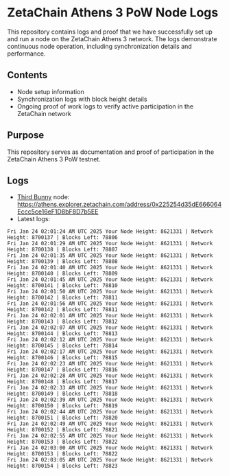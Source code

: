 # ZetaChain Athens 3 PoW Node Logs
This repository contains logs and proof that we have successfully set up and run a node on the ZetaChain Athens 3 network. The logs demonstrate continuous node operation, including synchronization details and performance.

## Contents
- Node setup information
- Synchronization logs with block height details
- Ongoing proof of work logs to verify active participation in the ZetaChain network

## Purpose
This repository serves as documentation and proof of participation in the ZetaChain Athens 3 PoW testnet.

## Logs

- [Third Bunny](https://thirdbunny.xyz/) node: https://athens.explorer.zetachain.com/address/0x225254d35dE666064Eccc5ce16eF1D8bF8D7b5EE
- Latest logs:
```
Fri Jan 24 02:01:24 AM UTC 2025 Your Node Height: 8621331 | Network Height: 8700137 | Blocks Left: 78806
Fri Jan 24 02:01:29 AM UTC 2025 Your Node Height: 8621331 | Network Height: 8700138 | Blocks Left: 78807
Fri Jan 24 02:01:35 AM UTC 2025 Your Node Height: 8621331 | Network Height: 8700139 | Blocks Left: 78808
Fri Jan 24 02:01:40 AM UTC 2025 Your Node Height: 8621331 | Network Height: 8700140 | Blocks Left: 78809
Fri Jan 24 02:01:45 AM UTC 2025 Your Node Height: 8621331 | Network Height: 8700141 | Blocks Left: 78810
Fri Jan 24 02:01:50 AM UTC 2025 Your Node Height: 8621331 | Network Height: 8700142 | Blocks Left: 78811
Fri Jan 24 02:01:56 AM UTC 2025 Your Node Height: 8621331 | Network Height: 8700142 | Blocks Left: 78811
Fri Jan 24 02:02:01 AM UTC 2025 Your Node Height: 8621331 | Network Height: 8700143 | Blocks Left: 78812
Fri Jan 24 02:02:07 AM UTC 2025 Your Node Height: 8621331 | Network Height: 8700144 | Blocks Left: 78813
Fri Jan 24 02:02:12 AM UTC 2025 Your Node Height: 8621331 | Network Height: 8700145 | Blocks Left: 78814
Fri Jan 24 02:02:17 AM UTC 2025 Your Node Height: 8621331 | Network Height: 8700146 | Blocks Left: 78815
Fri Jan 24 02:02:23 AM UTC 2025 Your Node Height: 8621331 | Network Height: 8700147 | Blocks Left: 78816
Fri Jan 24 02:02:28 AM UTC 2025 Your Node Height: 8621331 | Network Height: 8700148 | Blocks Left: 78817
Fri Jan 24 02:02:33 AM UTC 2025 Your Node Height: 8621331 | Network Height: 8700149 | Blocks Left: 78818
Fri Jan 24 02:02:39 AM UTC 2025 Your Node Height: 8621331 | Network Height: 8700150 | Blocks Left: 78819
Fri Jan 24 02:02:44 AM UTC 2025 Your Node Height: 8621331 | Network Height: 8700151 | Blocks Left: 78820
Fri Jan 24 02:02:49 AM UTC 2025 Your Node Height: 8621331 | Network Height: 8700152 | Blocks Left: 78821
Fri Jan 24 02:02:55 AM UTC 2025 Your Node Height: 8621331 | Network Height: 8700153 | Blocks Left: 78822
Fri Jan 24 02:03:00 AM UTC 2025 Your Node Height: 8621331 | Network Height: 8700153 | Blocks Left: 78822
Fri Jan 24 02:03:05 AM UTC 2025 Your Node Height: 8621331 | Network Height: 8700154 | Blocks Left: 78823
```
